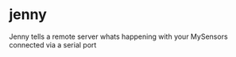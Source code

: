 jenny
=====

Jenny tells a remote server whats happening with your MySensors connected via a serial port
